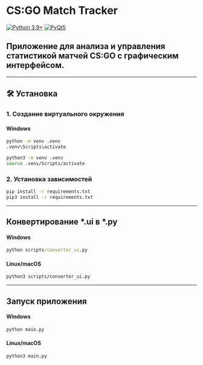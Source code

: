 # CS:GO Match Tracker

[![Python 3.9+](https://img.shields.io/badge/python-3.9%2B-blue.svg)](https://www.python.org/downloads/)
[![PyQt5](https://img.shields.io/badge/PyQt-5.15.9-green.svg)](https://pypi.org/project/PyQt5/)

## Приложение для анализа и управления статистикой матчей CS:GO с графическим интерфейсом.

---

## 🛠 Установка

### 1. Создание виртуального окружения

#### Windows
```cmd
python -m venv .venv
.venv\Scripts\activate
```
```bash
python3 -m venv .venv
source .venv/Scripts/activate
```

### 2. Установка зависимостей

```cmd
pip install -r requirements.txt
pip3 install -r requirements.txt
```
---
## Конвертирование *.ui в *.py
#### Windows
```cmd
python scripts/converter_ui.py
```
#### Linux/macOS
```bash
python3 scripts/converter_ui.py
```
---
## Запуск приложения
#### Windows
```cmd
python main.py
```
#### Linux/macOS
```bash
python3 main.py
```
